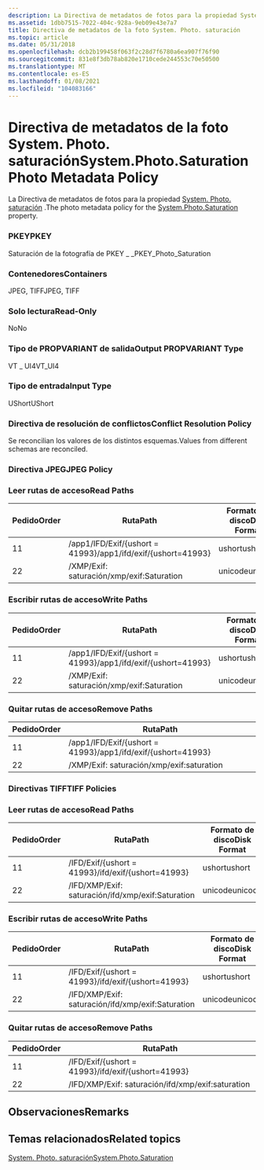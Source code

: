 ```yaml
---
description: La Directiva de metadatos de fotos para la propiedad System. Photo. saturación.
ms.assetid: 1dbb7515-7022-404c-928a-9eb09e43e7a7
title: Directiva de metadatos de la foto System. Photo. saturación
ms.topic: article
ms.date: 05/31/2018
ms.openlocfilehash: dcb2b199458f063f2c28d7f6780a6ea907f76f90
ms.sourcegitcommit: 831e8f3db78ab820e1710cede244553c70e50500
ms.translationtype: MT
ms.contentlocale: es-ES
ms.lasthandoff: 01/08/2021
ms.locfileid: "104083166"
---
```

# <a name="systemphotosaturation-photo-metadata-policy"></a><span data-ttu-id="b1423-103">Directiva de metadatos de la foto System. Photo. saturación</span><span class="sxs-lookup"><span data-stu-id="b1423-103">System.Photo.Saturation Photo Metadata Policy</span></span>

<span data-ttu-id="b1423-104">La Directiva de metadatos de fotos para la propiedad [System. Photo. saturación](../properties/props-system-photo-saturation.md) .</span><span class="sxs-lookup"><span data-stu-id="b1423-104">The photo metadata policy for the [System.Photo.Saturation](../properties/props-system-photo-saturation.md) property.</span></span>

### <a name="pkey"></a><span data-ttu-id="b1423-105">PKEY</span><span class="sxs-lookup"><span data-stu-id="b1423-105">PKEY</span></span>

<span data-ttu-id="b1423-106">Saturación de la fotografía de PKEY \_ \_</span><span class="sxs-lookup"><span data-stu-id="b1423-106">PKEY\_Photo\_Saturation</span></span>

### <a name="containers"></a><span data-ttu-id="b1423-107">Contenedores</span><span class="sxs-lookup"><span data-stu-id="b1423-107">Containers</span></span>

<span data-ttu-id="b1423-108">JPEG, TIFF</span><span class="sxs-lookup"><span data-stu-id="b1423-108">JPEG, TIFF</span></span>

### <a name="read-only"></a><span data-ttu-id="b1423-109">Solo lectura</span><span class="sxs-lookup"><span data-stu-id="b1423-109">Read-Only</span></span>

<span data-ttu-id="b1423-110">No</span><span class="sxs-lookup"><span data-stu-id="b1423-110">No</span></span>

### <a name="output-propvariant-type"></a><span data-ttu-id="b1423-111">Tipo de PROPVARIANT de salida</span><span class="sxs-lookup"><span data-stu-id="b1423-111">Output PROPVARIANT Type</span></span>

<span data-ttu-id="b1423-112">VT \_ UI4</span><span class="sxs-lookup"><span data-stu-id="b1423-112">VT\_UI4</span></span>

### <a name="input-type"></a><span data-ttu-id="b1423-113">Tipo de entrada</span><span class="sxs-lookup"><span data-stu-id="b1423-113">Input Type</span></span>

<span data-ttu-id="b1423-114">UShort</span><span class="sxs-lookup"><span data-stu-id="b1423-114">UShort</span></span>

### <a name="conflict-resolution-policy"></a><span data-ttu-id="b1423-115">Directiva de resolución de conflictos</span><span class="sxs-lookup"><span data-stu-id="b1423-115">Conflict Resolution Policy</span></span>

<span data-ttu-id="b1423-116">Se reconcilian los valores de los distintos esquemas.</span><span class="sxs-lookup"><span data-stu-id="b1423-116">Values from different schemas are reconciled.</span></span>

### <a name="jpeg-policy"></a><span data-ttu-id="b1423-117">Directiva JPEG</span><span class="sxs-lookup"><span data-stu-id="b1423-117">JPEG Policy</span></span>

### <a name="read-paths"></a><span data-ttu-id="b1423-118">Leer rutas de acceso</span><span class="sxs-lookup"><span data-stu-id="b1423-118">Read Paths</span></span>



| <span data-ttu-id="b1423-119">Pedido</span><span class="sxs-lookup"><span data-stu-id="b1423-119">Order</span></span> | <span data-ttu-id="b1423-120">Ruta</span><span class="sxs-lookup"><span data-stu-id="b1423-120">Path</span></span>                          | <span data-ttu-id="b1423-121">Formato de disco</span><span class="sxs-lookup"><span data-stu-id="b1423-121">Disk Format</span></span> |
|-------|-------------------------------|-------------|
| <span data-ttu-id="b1423-122">1</span><span class="sxs-lookup"><span data-stu-id="b1423-122">1</span></span>     | <span data-ttu-id="b1423-123">/app1/IFD/Exif/{ushort = 41993}</span><span class="sxs-lookup"><span data-stu-id="b1423-123">/app1/ifd/exif/{ushort=41993}</span></span> | <span data-ttu-id="b1423-124">ushort</span><span class="sxs-lookup"><span data-stu-id="b1423-124">ushort</span></span>      |
| <span data-ttu-id="b1423-125">2</span><span class="sxs-lookup"><span data-stu-id="b1423-125">2</span></span>     | <span data-ttu-id="b1423-126">/XMP/Exif: saturación</span><span class="sxs-lookup"><span data-stu-id="b1423-126">/xmp/exif:Saturation</span></span>          | <span data-ttu-id="b1423-127">unicode</span><span class="sxs-lookup"><span data-stu-id="b1423-127">unicode</span></span>     |



 

### <a name="write-paths"></a><span data-ttu-id="b1423-128">Escribir rutas de acceso</span><span class="sxs-lookup"><span data-stu-id="b1423-128">Write Paths</span></span>



| <span data-ttu-id="b1423-129">Pedido</span><span class="sxs-lookup"><span data-stu-id="b1423-129">Order</span></span> | <span data-ttu-id="b1423-130">Ruta</span><span class="sxs-lookup"><span data-stu-id="b1423-130">Path</span></span>                          | <span data-ttu-id="b1423-131">Formato de disco</span><span class="sxs-lookup"><span data-stu-id="b1423-131">Disk Format</span></span> |
|-------|-------------------------------|-------------|
| <span data-ttu-id="b1423-132">1</span><span class="sxs-lookup"><span data-stu-id="b1423-132">1</span></span>     | <span data-ttu-id="b1423-133">/app1/IFD/Exif/{ushort = 41993}</span><span class="sxs-lookup"><span data-stu-id="b1423-133">/app1/ifd/exif/{ushort=41993}</span></span> | <span data-ttu-id="b1423-134">ushort</span><span class="sxs-lookup"><span data-stu-id="b1423-134">ushort</span></span>      |
| <span data-ttu-id="b1423-135">2</span><span class="sxs-lookup"><span data-stu-id="b1423-135">2</span></span>     | <span data-ttu-id="b1423-136">/XMP/Exif: saturación</span><span class="sxs-lookup"><span data-stu-id="b1423-136">/xmp/exif:Saturation</span></span>          | <span data-ttu-id="b1423-137">unicode</span><span class="sxs-lookup"><span data-stu-id="b1423-137">unicode</span></span>     |



 

### <a name="remove-paths"></a><span data-ttu-id="b1423-138">Quitar rutas de acceso</span><span class="sxs-lookup"><span data-stu-id="b1423-138">Remove Paths</span></span>



| <span data-ttu-id="b1423-139">Pedido</span><span class="sxs-lookup"><span data-stu-id="b1423-139">Order</span></span> | <span data-ttu-id="b1423-140">Ruta</span><span class="sxs-lookup"><span data-stu-id="b1423-140">Path</span></span>                          |
|-------|-------------------------------|
| <span data-ttu-id="b1423-141">1</span><span class="sxs-lookup"><span data-stu-id="b1423-141">1</span></span>     | <span data-ttu-id="b1423-142">/app1/IFD/Exif/{ushort = 41993}</span><span class="sxs-lookup"><span data-stu-id="b1423-142">/app1/ifd/exif/{ushort=41993}</span></span> |
| <span data-ttu-id="b1423-143">2</span><span class="sxs-lookup"><span data-stu-id="b1423-143">2</span></span>     | <span data-ttu-id="b1423-144">/XMP/Exif: saturación</span><span class="sxs-lookup"><span data-stu-id="b1423-144">/xmp/exif:saturation</span></span>          |



 

### <a name="tiff-policies"></a><span data-ttu-id="b1423-145">Directivas TIFF</span><span class="sxs-lookup"><span data-stu-id="b1423-145">TIFF Policies</span></span>

### <a name="read-paths"></a><span data-ttu-id="b1423-146">Leer rutas de acceso</span><span class="sxs-lookup"><span data-stu-id="b1423-146">Read Paths</span></span>



| <span data-ttu-id="b1423-147">Pedido</span><span class="sxs-lookup"><span data-stu-id="b1423-147">Order</span></span> | <span data-ttu-id="b1423-148">Ruta</span><span class="sxs-lookup"><span data-stu-id="b1423-148">Path</span></span>                     | <span data-ttu-id="b1423-149">Formato de disco</span><span class="sxs-lookup"><span data-stu-id="b1423-149">Disk Format</span></span> |
|-------|--------------------------|-------------|
| <span data-ttu-id="b1423-150">1</span><span class="sxs-lookup"><span data-stu-id="b1423-150">1</span></span>     | <span data-ttu-id="b1423-151">/IFD/Exif/{ushort = 41993}</span><span class="sxs-lookup"><span data-stu-id="b1423-151">/ifd/exif/{ushort=41993}</span></span> | <span data-ttu-id="b1423-152">ushort</span><span class="sxs-lookup"><span data-stu-id="b1423-152">ushort</span></span>      |
| <span data-ttu-id="b1423-153">2</span><span class="sxs-lookup"><span data-stu-id="b1423-153">2</span></span>     | <span data-ttu-id="b1423-154">/IFD/XMP/Exif: saturación</span><span class="sxs-lookup"><span data-stu-id="b1423-154">/ifd/xmp/exif:Saturation</span></span> | <span data-ttu-id="b1423-155">unicode</span><span class="sxs-lookup"><span data-stu-id="b1423-155">unicode</span></span>     |



 

### <a name="write-paths"></a><span data-ttu-id="b1423-156">Escribir rutas de acceso</span><span class="sxs-lookup"><span data-stu-id="b1423-156">Write Paths</span></span>



| <span data-ttu-id="b1423-157">Pedido</span><span class="sxs-lookup"><span data-stu-id="b1423-157">Order</span></span> | <span data-ttu-id="b1423-158">Ruta</span><span class="sxs-lookup"><span data-stu-id="b1423-158">Path</span></span>                     | <span data-ttu-id="b1423-159">Formato de disco</span><span class="sxs-lookup"><span data-stu-id="b1423-159">Disk Format</span></span> |
|-------|--------------------------|-------------|
| <span data-ttu-id="b1423-160">1</span><span class="sxs-lookup"><span data-stu-id="b1423-160">1</span></span>     | <span data-ttu-id="b1423-161">/IFD/Exif/{ushort = 41993}</span><span class="sxs-lookup"><span data-stu-id="b1423-161">/ifd/exif/{ushort=41993}</span></span> | <span data-ttu-id="b1423-162">ushort</span><span class="sxs-lookup"><span data-stu-id="b1423-162">ushort</span></span>      |
| <span data-ttu-id="b1423-163">2</span><span class="sxs-lookup"><span data-stu-id="b1423-163">2</span></span>     | <span data-ttu-id="b1423-164">/IFD/XMP/Exif: saturación</span><span class="sxs-lookup"><span data-stu-id="b1423-164">/ifd/xmp/exif:Saturation</span></span> | <span data-ttu-id="b1423-165">unicode</span><span class="sxs-lookup"><span data-stu-id="b1423-165">unicode</span></span>     |



 

### <a name="remove-paths"></a><span data-ttu-id="b1423-166">Quitar rutas de acceso</span><span class="sxs-lookup"><span data-stu-id="b1423-166">Remove Paths</span></span>



| <span data-ttu-id="b1423-167">Pedido</span><span class="sxs-lookup"><span data-stu-id="b1423-167">Order</span></span> | <span data-ttu-id="b1423-168">Ruta</span><span class="sxs-lookup"><span data-stu-id="b1423-168">Path</span></span>                     |
|-------|--------------------------|
| <span data-ttu-id="b1423-169">1</span><span class="sxs-lookup"><span data-stu-id="b1423-169">1</span></span>     | <span data-ttu-id="b1423-170">/IFD/Exif/{ushort = 41993}</span><span class="sxs-lookup"><span data-stu-id="b1423-170">/ifd/exif/{ushort=41993}</span></span> |
| <span data-ttu-id="b1423-171">2</span><span class="sxs-lookup"><span data-stu-id="b1423-171">2</span></span>     | <span data-ttu-id="b1423-172">/IFD/XMP/Exif: saturación</span><span class="sxs-lookup"><span data-stu-id="b1423-172">/ifd/xmp/exif:saturation</span></span> |



 

## <a name="remarks"></a><span data-ttu-id="b1423-173">Observaciones</span><span class="sxs-lookup"><span data-stu-id="b1423-173">Remarks</span></span>

## <a name="related-topics"></a><span data-ttu-id="b1423-174">Temas relacionados</span><span class="sxs-lookup"><span data-stu-id="b1423-174">Related topics</span></span>

<dl> <dt>

[<span data-ttu-id="b1423-175">System. Photo. saturación</span><span class="sxs-lookup"><span data-stu-id="b1423-175">System.Photo.Saturation</span></span>](../properties/props-system-photo-saturation.md)
</dt> </dl>

 

 
